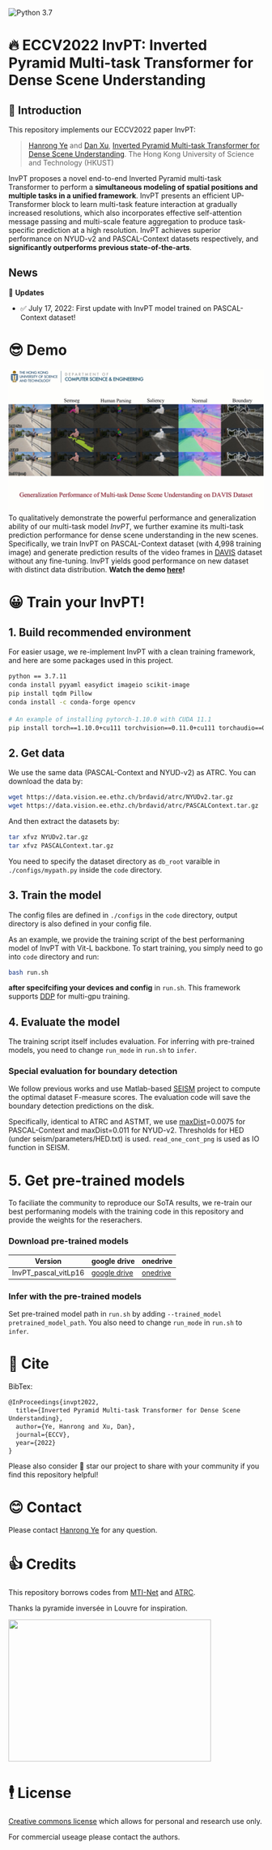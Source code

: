 ![Python 3.7](https://img.shields.io/badge/python-3.7-blue.svg)

# :fire: ECCV2022 InvPT: Inverted Pyramid Multi-task Transformer for Dense Scene Understanding

##  :scroll: Introduction

This repository implements our ECCV2022 paper InvPT:
> [Hanrong Ye](https://sites.google.com/site/yhrspace/) and [Dan Xu](https://www.danxurgb.net/), [Inverted Pyramid Multi-task Transformer for Dense Scene Understanding](https://arxiv.org/abs/2203.07997). 
> The Hong Kong University of Science and Technology (HKUST)

InvPT proposes a novel end-to-end Inverted Pyramid multi-task Transformer to perform a **simultaneous modeling of spatial positions and multiple tasks in a unified framework**. InvPT presents an efficient UP-Transformer block to learn multi-task feature interaction at gradually increased resolutions, which also incorporates effective self-attention message passing and multi-scale feature aggregation to produce task-specific prediction at a high resolution. InvPT achieves superior performance on NYUD-v2 and PASCAL-Context datasets respectively, and **significantly outperforms previous state-of-the-arts**.

## News
:triangular_flag_on_post: **Updates** 
- :white_check_mark: July 17, 2022: First update with InvPT model trained on PASCAL-Context dataset!

# :sunglasses: Demo

[![Watch the video](davis_shot.jpg)](https://youtu.be/XxSZUkknHII)
To qualitatively demonstrate the powerful performance and generalization ability of our multi-task model *InvPT*, we further examine its multi-task prediction performance  for dense scene understanding in the new scenes. Specifically, we train InvPT on PASCAL-Context dataset (with 4,998 training image) and generate prediction results of the video frames in [DAVIS](https://davischallenge.org/) dataset without any fine-tuning. InvPT yields good performance on new dataset with distinct data distribution.
**Watch the demo [here](https://youtu.be/XxSZUkknHII)!**

# :grinning: Train your **InvPT**!

## 1. Build recommended environment
For easier usage, we re-implement InvPT with a clean training framework, and here are some packages used in this project.
```bash
python == 3.7.11
conda install pyyaml easydict imageio scikit-image
pip install tqdm Pillow
conda install -c conda-forge opencv

# An example of installing pytorch-1.10.0 with CUDA 11.1
pip install torch==1.10.0+cu111 torchvision==0.11.0+cu111 torchaudio==0.10.0 -f https://download.pytorch.org/whl/torch_stable.html
```

## 2. Get data
We use the same data (PASCAL-Context and NYUD-v2) as ATRC. You can download the data by:
```bash
wget https://data.vision.ee.ethz.ch/brdavid/atrc/NYUDv2.tar.gz
wget https://data.vision.ee.ethz.ch/brdavid/atrc/PASCALContext.tar.gz
```
And then extract the datasets by:
```bash
tar xfvz NYUDv2.tar.gz
tar xfvz PASCALContext.tar.gz
```
You need to specify the dataset directory as ```db_root``` varaible in ```./configs/mypath.py``` inside the ```code``` directory.

## 3. Train the model
The config files are defined in ```./configs```  in the ```code``` directory, output directory is also defined in your config file.

As an example, we provide the training script of the best performaning model of InvPT with Vit-L backbone. To start training, you simply need to go into ```code``` directory and run:
```bash
bash run.sh
```
**after specifcifing your devices and config** in ```run.sh```.
This framework supports [DDP](https://pytorch.org/tutorials/intermediate/ddp_tutorial.html) for multi-gpu training.

## 4. Evaluate the model
The training script itself includes evaluation. 
For inferring with pre-trained models, you need to change ```run_mode``` in ```run.sh``` to ```infer```.

### **Special evaluation for boundary detection**
We follow previous works and use Matlab-based [SEISM](https://github.com/jponttuset/seism) project to compute the optimal dataset F-measure scores. The evaluation code will save the boundary detection predictions on the disk. 

Specifically, identical to ATRC and ASTMT, we use [maxDist](https://github.com/jponttuset/seism/blob/6af0cad37d40f5b4cbd6ca1d3606ec13b176c351/src/scripts/eval_method.m#L34)=0.0075 for PASCAL-Context and maxDist=0.011 for NYUD-v2. Thresholds for HED (under seism/parameters/HED.txt) is used. ```read_one_cont_png``` is used as IO function in SEISM.

# 5. Get pre-trained models
To faciliate the community to reproduce our SoTA results, we re-train our best performaning models with the training code in this repository and provide the weights for the reserachers.

### Download pre-trained models
|Version | google drive | onedrive |
|---|---|---|
| InvPT_pascal_vitLp16| [google drive](https://drive.google.com/file/d/1r0ugzCd45YiuBrbYTb94XVIRj6VUsBAS/view?usp=sharing) | [onedrive](https://hkustconnect-my.sharepoint.com/:u:/g/personal/hyeae_connect_ust_hk/EcwMp9uUEfdLnQcaNJsN3bgBfQeHHqs2pkj7KmtGx_dslw?e=0CtDfq) |

### Infer with the pre-trained models
 Set pre-trained model path in ```run.sh``` by adding ```--trained_model pretrained_model_path```.
You also need to change ```run_mode``` in ```run.sh``` to ```infer```.

# :hugs: Cite
BibTex:
```
@InProceedings{invpt2022,
  title={Inverted Pyramid Multi-task Transformer for Dense Scene Understanding},
  author={Ye, Hanrong and Xu, Dan},
  journal={ECCV},
  year={2022}
}
```
Please also consider :star2: star our project to share with your community if you find this repository helpful!

# :blush: Contact
Please contact [Hanrong Ye](https://sites.google.com/site/yhrspace/) for any question.

# :+1: Credits
This repository borrows codes from [MTI-Net](https://github.com/SimonVandenhende/Multi-Task-Learning-PyTorch) and [ATRC](https://github.com/brdav/atrc).

Thanks la pyramide inversée in Louvre for inspiration.

<img src="https://user-images.githubusercontent.com/14089338/179384320-1348a383-e552-4114-b882-86a806f1b7fd.jpg" width="400" height="280">

# :business_suit_levitating: License
[Creative commons license](http://creativecommons.org/licenses/by-nc/4.0/) which allows for personal and research use only. 

For commercial useage please contact the authors. 
